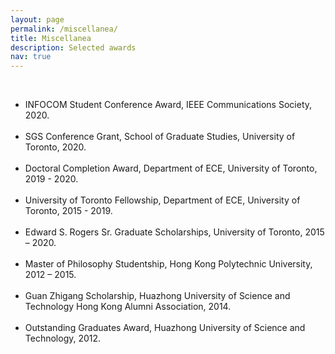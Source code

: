 ```yaml
---
layout: page
permalink: /miscellanea/
title: Miscellanea
description: Selected awards
nav: true
---
```

<br>
<!-- If delete the space, delete the <br> -->
<ul class="square">
<li>INFOCOM Student Conference Award, IEEE Communications Society, 2020.</li>
<br>
<li>SGS Conference Grant, School of Graduate Studies, University of Toronto, 2020.</li>
<br>
<li>Doctoral Completion Award, Department of ECE, University of Toronto, 2019 - 2020.</li>
<br>
<li>University of Toronto Fellowship, Department of ECE, University of Toronto, 2015 - 2019.</li>
<br>
<li>Edward S. Rogers Sr. Graduate Scholarships, University of Toronto, 2015 – 2020.</li>
<br>
<li>Master of Philosophy Studentship, Hong Kong Polytechnic University, 2012 – 2015.</li>
<br>
<li>Guan Zhigang Scholarship, Huazhong University of Science and Technology Hong Kong Alumni Association, 2014.</li>
<br>
<li>Outstanding Graduates Award, Huazhong University of Science and Technology, 2012.</li>
<br>

<!--
<li>National Encouragement Scholarship, Huazhong University of Science and Technology, 2010 - 2011.</li>
<br>
<li>Outstanding Student Scholarship, Huazhong University of Science and Technology, 2010 - 2011.</li>
<br>
<li>Merit Student Award, Huazhong University of Science and Technology, 2010.</li>
<br>
-->
<!-- 

<li><i>Self-Renewal Scholarship</i>, Huazhong University of Science and Technology, 2008 and 2009.</li>
 -->
</ul>
<br><br>